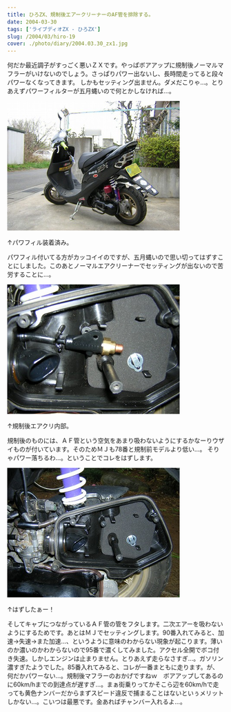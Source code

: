 ```yaml
---
title: ひろZX、規制後エアークリーナーのAF管を排除する。
date: 2004-03-30
tags: ['ライブディオZX - ひろZX']
slug: /2004/03/hiro-19
cover: ./photo/diary/2004.03.30_zx1.jpg
---
```



<p class="sentence spacing10">何だか最近調子がすっごく悪いＺＸです。やっぱボアアップに規制後ノーマルマフラーがいけないのでしょう。さっぱりパワー出ないし、長時間走ってると段々パワーなくなってきます。 しかもセッティング出ません。ダメだこりゃ...。とりあえずパワーフィルターが五月蝿いので何とかしなければ...。</p>
<div class="center spacing"><img class="img-fluid" src="./photo/diary/2004.03.30_zx1.jpg" alt=""></div>
<p class="sentence">↑パワフィル装着済み。</p>
<p class="sentence spacing10">パワフィル付いてる方がカッコイイのですが、五月蝿いので思い切ってはずすことにしました。このあとノーマルエアクリーナーでセッティングが出ないので苦労することに...。</p>
<div class="center spacing"><img class="img-fluid" src="./photo/diary/2004.03.30_zx2.jpg" alt=""></div>
<p class="sentence">↑規制後エアクリ内部。</p>
<p class="sentence spacing10">規制後のものには、ＡＦ管という空気をあまり吸わないようにするかなーりウザイものが付いています。そのためＭＪも78番と規制前モデルより低い...。 そりゃパワー落ちるわ...。ということでコレをはずします。 </p>
<div class="center spacing"><img class="img-fluid" src="./photo/diary/2004.03.30_zx3.jpg" alt=""></div>
<p class="sentence">↑はずしたぁー！</p>
<p class="sentence">そしてキャブにつながっているＡＦ管の管をフタします。二次エアーを吸わないようにするためです。あとはＭＪでセッティングします。90番入れてみると、加速→失速→また加速...、というように意味のわからない現象が起こります。薄いのか濃いのかわからないので95番で濃くしてみました。アクセル全開でボコ付き失速。しかしエンジンは止まりません。とりあえず走らなさすぎ...。ガソリン濃すぎたようでした。85番入れてみると、コレが一番まともに走ります。が、何だかパワーない...。規制後マフラーのおかげですねｗ　ボアアップしてあるのに60km/hまでの到達点が遅すぎ...。まぁ街乗りってかそこら辺を60km/hで走っても黄色ナンバーだからまずスピード違反で捕まることはないといぅメリットしかない...。こいつは最悪です。金あればチャンバー入れるよ...。</p>

